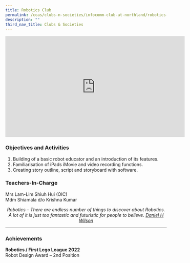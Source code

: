 ```yaml
---
title: Robotics Club
permalink: /ccas/clubs-n-societies/infocomm-club-at-northland/robotics-club/
description: ""
third_nav_title: Clubs & Societies
---
```

<iframe allowfullscreen="" allow="accelerometer; autoplay; clipboard-write; encrypted-media; gyroscope; picture-in-picture; web-share" frameborder="0" title="YouTube video player" src="https://www.youtube.com/embed/X-GF20hkGMM?si=jp_3gRjHNPG0V111" height="315" width="560"></iframe>

### Objectives and Activities

1.  Building of a basic robot educator and an introduction of its features.
2.  Familiarisation of iPads iMovie and video recording functions.
3.  Creating story outline, script and storyboard with software.

### Teachers-In-Charge

Mrs Lam-Lim Shiuh Hui (OIC) <br>
Mdm Shiamala d/o Krishna Kumar <br>
  
<center><i>Robotics – There are endless number of things to discover about Robotics. A lot of it is just too fantastic and futuristic for people to believe. <u>Daniel H Wilson</u></i></center>

*** 

### Achievements

**Robotics / First Lego League 2022** <br>
Robot Design Award – 2nd Position